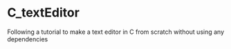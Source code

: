 # C_textEditor
Following a tutorial to make a text editor in C from scratch without using any dependencies
